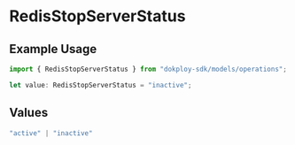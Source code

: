 # RedisStopServerStatus

## Example Usage

```typescript
import { RedisStopServerStatus } from "dokploy-sdk/models/operations";

let value: RedisStopServerStatus = "inactive";
```

## Values

```typescript
"active" | "inactive"
```